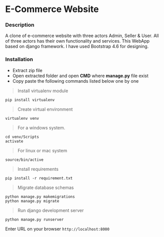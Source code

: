 # E-Commerce Website


### **Description** 
A clone of e-commerce website with three actors Admin, Seller & User. All of three actors has their own functionality and services. This WebApp based on django framework. I have used Bootstrap 4.6 for designing.



### **Installation**

- Extract zip file 
- Open extracted folder and open **CMD** where **manage.py** file exist
- Copy paste the following commands listed below one by one


> Install virtualenv module

	pip install virtualenv


> Create virtual environment

	virtualenv venv


> For a windows system.

	cd venv/Scripts
	activate


> For linux or mac system

	source/bin/active


> Install requirements
		
	pip install -r requirement.txt


> Migrate database schemas
		
	python manage.py makemigrations
    python manage.py migrate


> Run django development server

	python manage.py runserver


Enter URL on your browser ```http://localhost:8000```
